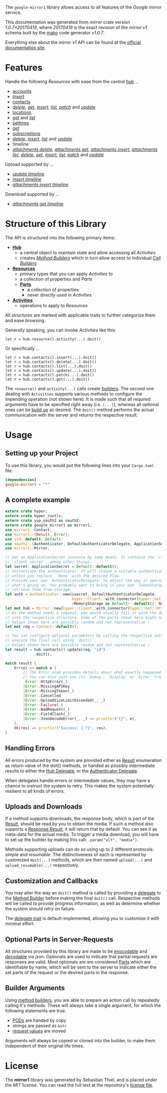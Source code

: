 <!---
DO NOT EDIT !
This file was generated automatically from 'src/mako/api/README.md.mako'
DO NOT EDIT !
-->
The `google-mirror1` library allows access to all features of the *Google mirror* service.

This documentation was generated from *mirror* crate version *1.0.7+20170419*, where *20170419* is the exact revision of the *mirror:v1* schema built by the [mako](http://www.makotemplates.org/) code generator *v1.0.7*.

Everything else about the *mirror* *v1* API can be found at the
[official documentation site](https://developers.google.com/glass).
# Features

Handle the following *Resources* with ease from the central [hub](https://docs.rs/google-mirror1/1.0.7+20170419/google_mirror1/struct.Mirror.html) ... 

* [accounts](https://docs.rs/google-mirror1/1.0.7+20170419/google_mirror1/struct.Account.html)
 * [*insert*](https://docs.rs/google-mirror1/1.0.7+20170419/google_mirror1/struct.AccountInsertCall.html)
* [contacts](https://docs.rs/google-mirror1/1.0.7+20170419/google_mirror1/struct.Contact.html)
 * [*delete*](https://docs.rs/google-mirror1/1.0.7+20170419/google_mirror1/struct.ContactDeleteCall.html), [*get*](https://docs.rs/google-mirror1/1.0.7+20170419/google_mirror1/struct.ContactGetCall.html), [*insert*](https://docs.rs/google-mirror1/1.0.7+20170419/google_mirror1/struct.ContactInsertCall.html), [*list*](https://docs.rs/google-mirror1/1.0.7+20170419/google_mirror1/struct.ContactListCall.html), [*patch*](https://docs.rs/google-mirror1/1.0.7+20170419/google_mirror1/struct.ContactPatchCall.html) and [*update*](https://docs.rs/google-mirror1/1.0.7+20170419/google_mirror1/struct.ContactUpdateCall.html)
* [locations](https://docs.rs/google-mirror1/1.0.7+20170419/google_mirror1/struct.Location.html)
 * [*get*](https://docs.rs/google-mirror1/1.0.7+20170419/google_mirror1/struct.LocationGetCall.html) and [*list*](https://docs.rs/google-mirror1/1.0.7+20170419/google_mirror1/struct.LocationListCall.html)
* [settings](https://docs.rs/google-mirror1/1.0.7+20170419/google_mirror1/struct.Setting.html)
 * [*get*](https://docs.rs/google-mirror1/1.0.7+20170419/google_mirror1/struct.SettingGetCall.html)
* [subscriptions](https://docs.rs/google-mirror1/1.0.7+20170419/google_mirror1/struct.Subscription.html)
 * [*delete*](https://docs.rs/google-mirror1/1.0.7+20170419/google_mirror1/struct.SubscriptionDeleteCall.html), [*insert*](https://docs.rs/google-mirror1/1.0.7+20170419/google_mirror1/struct.SubscriptionInsertCall.html), [*list*](https://docs.rs/google-mirror1/1.0.7+20170419/google_mirror1/struct.SubscriptionListCall.html) and [*update*](https://docs.rs/google-mirror1/1.0.7+20170419/google_mirror1/struct.SubscriptionUpdateCall.html)
* timeline
 * [*attachments delete*](https://docs.rs/google-mirror1/1.0.7+20170419/google_mirror1/struct.TimelineAttachmentDeleteCall.html), [*attachments get*](https://docs.rs/google-mirror1/1.0.7+20170419/google_mirror1/struct.TimelineAttachmentGetCall.html), [*attachments insert*](https://docs.rs/google-mirror1/1.0.7+20170419/google_mirror1/struct.TimelineAttachmentInsertCall.html), [*attachments list*](https://docs.rs/google-mirror1/1.0.7+20170419/google_mirror1/struct.TimelineAttachmentListCall.html), [*delete*](https://docs.rs/google-mirror1/1.0.7+20170419/google_mirror1/struct.TimelineDeleteCall.html), [*get*](https://docs.rs/google-mirror1/1.0.7+20170419/google_mirror1/struct.TimelineGetCall.html), [*insert*](https://docs.rs/google-mirror1/1.0.7+20170419/google_mirror1/struct.TimelineInsertCall.html), [*list*](https://docs.rs/google-mirror1/1.0.7+20170419/google_mirror1/struct.TimelineListCall.html), [*patch*](https://docs.rs/google-mirror1/1.0.7+20170419/google_mirror1/struct.TimelinePatchCall.html) and [*update*](https://docs.rs/google-mirror1/1.0.7+20170419/google_mirror1/struct.TimelineUpdateCall.html)


Upload supported by ...

* [*update timeline*](https://docs.rs/google-mirror1/1.0.7+20170419/google_mirror1/struct.TimelineUpdateCall.html)
* [*insert timeline*](https://docs.rs/google-mirror1/1.0.7+20170419/google_mirror1/struct.TimelineInsertCall.html)
* [*attachments insert timeline*](https://docs.rs/google-mirror1/1.0.7+20170419/google_mirror1/struct.TimelineAttachmentInsertCall.html)

Download supported by ...

* [*attachments get timeline*](https://docs.rs/google-mirror1/1.0.7+20170419/google_mirror1/struct.TimelineAttachmentGetCall.html)



# Structure of this Library

The API is structured into the following primary items:

* **[Hub](https://docs.rs/google-mirror1/1.0.7+20170419/google_mirror1/struct.Mirror.html)**
    * a central object to maintain state and allow accessing all *Activities*
    * creates [*Method Builders*](https://docs.rs/google-mirror1/1.0.7+20170419/google_mirror1/trait.MethodsBuilder.html) which in turn
      allow access to individual [*Call Builders*](https://docs.rs/google-mirror1/1.0.7+20170419/google_mirror1/trait.CallBuilder.html)
* **[Resources](https://docs.rs/google-mirror1/1.0.7+20170419/google_mirror1/trait.Resource.html)**
    * primary types that you can apply *Activities* to
    * a collection of properties and *Parts*
    * **[Parts](https://docs.rs/google-mirror1/1.0.7+20170419/google_mirror1/trait.Part.html)**
        * a collection of properties
        * never directly used in *Activities*
* **[Activities](https://docs.rs/google-mirror1/1.0.7+20170419/google_mirror1/trait.CallBuilder.html)**
    * operations to apply to *Resources*

All *structures* are marked with applicable traits to further categorize them and ease browsing.

Generally speaking, you can invoke *Activities* like this:

```Rust,ignore
let r = hub.resource().activity(...).doit()
```

Or specifically ...

```ignore
let r = hub.contacts().insert(...).doit()
let r = hub.contacts().delete(...).doit()
let r = hub.contacts().list(...).doit()
let r = hub.contacts().update(...).doit()
let r = hub.contacts().patch(...).doit()
let r = hub.contacts().get(...).doit()
```

The `resource()` and `activity(...)` calls create [builders][builder-pattern]. The second one dealing with `Activities` 
supports various methods to configure the impending operation (not shown here). It is made such that all required arguments have to be 
specified right away (i.e. `(...)`), whereas all optional ones can be [build up][builder-pattern] as desired.
The `doit()` method performs the actual communication with the server and returns the respective result.

# Usage

## Setting up your Project

To use this library, you would put the following lines into your `Cargo.toml` file:

```toml
[dependencies]
google-mirror1 = "*"
```

## A complete example

```Rust
extern crate hyper;
extern crate hyper_rustls;
extern crate yup_oauth2 as oauth2;
extern crate google_mirror1 as mirror1;
use mirror1::Contact;
use mirror1::{Result, Error};
use std::default::Default;
use oauth2::{Authenticator, DefaultAuthenticatorDelegate, ApplicationSecret, MemoryStorage};
use mirror1::Mirror;

// Get an ApplicationSecret instance by some means. It contains the `client_id` and 
// `client_secret`, among other things.
let secret: ApplicationSecret = Default::default();
// Instantiate the authenticator. It will choose a suitable authentication flow for you, 
// unless you replace  `None` with the desired Flow.
// Provide your own `AuthenticatorDelegate` to adjust the way it operates and get feedback about 
// what's going on. You probably want to bring in your own `TokenStorage` to persist tokens and
// retrieve them from storage.
let auth = Authenticator::new(&secret, DefaultAuthenticatorDelegate,
                              hyper::Client::with_connector(hyper::net::HttpsConnector::new(hyper_rustls::TlsClient::new())),
                              <MemoryStorage as Default>::default(), None);
let mut hub = Mirror::new(hyper::Client::with_connector(hyper::net::HttpsConnector::new(hyper_rustls::TlsClient::new())), auth);
// As the method needs a request, you would usually fill it with the desired information
// into the respective structure. Some of the parts shown here might not be applicable !
// Values shown here are possibly random and not representative !
let mut req = Contact::default();

// You can configure optional parameters by calling the respective setters at will, and
// execute the final call using `doit()`.
// Values shown here are possibly random and not representative !
let result = hub.contacts().update(req, "id")
             .doit();

match result {
    Err(e) => match e {
        // The Error enum provides details about what exactly happened.
        // You can also just use its `Debug`, `Display` or `Error` traits
         Error::HttpError(_)
        |Error::MissingAPIKey
        |Error::MissingToken(_)
        |Error::Cancelled
        |Error::UploadSizeLimitExceeded(_, _)
        |Error::Failure(_)
        |Error::BadRequest(_)
        |Error::FieldClash(_)
        |Error::JsonDecodeError(_, _) => println!("{}", e),
    },
    Ok(res) => println!("Success: {:?}", res),
}

```
## Handling Errors

All errors produced by the system are provided either as [Result](https://docs.rs/google-mirror1/1.0.7+20170419/google_mirror1/enum.Result.html) enumeration as return value of 
the doit() methods, or handed as possibly intermediate results to either the 
[Hub Delegate](https://docs.rs/google-mirror1/1.0.7+20170419/google_mirror1/trait.Delegate.html), or the [Authenticator Delegate](https://docs.rs/yup-oauth2/*/yup_oauth2/trait.AuthenticatorDelegate.html).

When delegates handle errors or intermediate values, they may have a chance to instruct the system to retry. This 
makes the system potentially resilient to all kinds of errors.

## Uploads and Downloads
If a method supports downloads, the response body, which is part of the [Result](https://docs.rs/google-mirror1/1.0.7+20170419/google_mirror1/enum.Result.html), should be
read by you to obtain the media.
If such a method also supports a [Response Result](https://docs.rs/google-mirror1/1.0.7+20170419/google_mirror1/trait.ResponseResult.html), it will return that by default.
You can see it as meta-data for the actual media. To trigger a media download, you will have to set up the builder by making
this call: `.param("alt", "media")`.

Methods supporting uploads can do so using up to 2 different protocols: 
*simple* and *resumable*. The distinctiveness of each is represented by customized 
`doit(...)` methods, which are then named `upload(...)` and `upload_resumable(...)` respectively.

## Customization and Callbacks

You may alter the way an `doit()` method is called by providing a [delegate](https://docs.rs/google-mirror1/1.0.7+20170419/google_mirror1/trait.Delegate.html) to the 
[Method Builder](https://docs.rs/google-mirror1/1.0.7+20170419/google_mirror1/trait.CallBuilder.html) before making the final `doit()` call. 
Respective methods will be called to provide progress information, as well as determine whether the system should 
retry on failure.

The [delegate trait](https://docs.rs/google-mirror1/1.0.7+20170419/google_mirror1/trait.Delegate.html) is default-implemented, allowing you to customize it with minimal effort.

## Optional Parts in Server-Requests

All structures provided by this library are made to be [enocodable](https://docs.rs/google-mirror1/1.0.7+20170419/google_mirror1/trait.RequestValue.html) and 
[decodable](https://docs.rs/google-mirror1/1.0.7+20170419/google_mirror1/trait.ResponseResult.html) via *json*. Optionals are used to indicate that partial requests are responses 
are valid.
Most optionals are are considered [Parts](https://docs.rs/google-mirror1/1.0.7+20170419/google_mirror1/trait.Part.html) which are identifiable by name, which will be sent to 
the server to indicate either the set parts of the request or the desired parts in the response.

## Builder Arguments

Using [method builders](https://docs.rs/google-mirror1/1.0.7+20170419/google_mirror1/trait.CallBuilder.html), you are able to prepare an action call by repeatedly calling it's methods.
These will always take a single argument, for which the following statements are true.

* [PODs][wiki-pod] are handed by copy
* strings are passed as `&str`
* [request values](https://docs.rs/google-mirror1/1.0.7+20170419/google_mirror1/trait.RequestValue.html) are moved

Arguments will always be copied or cloned into the builder, to make them independent of their original life times.

[wiki-pod]: http://en.wikipedia.org/wiki/Plain_old_data_structure
[builder-pattern]: http://en.wikipedia.org/wiki/Builder_pattern
[google-go-api]: https://github.com/google/google-api-go-client

# License
The **mirror1** library was generated by Sebastian Thiel, and is placed 
under the *MIT* license.
You can read the full text at the repository's [license file][repo-license].

[repo-license]: https://github.com/Byron/google-apis-rsblob/master/LICENSE.md
